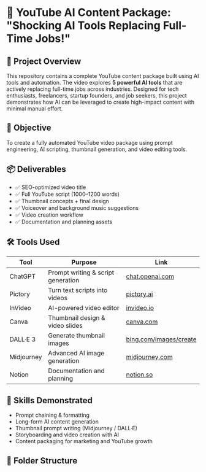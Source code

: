 # 🎥 YouTube AI Content Package: "Shocking AI Tools Replacing Full-Time Jobs!"

## 📌 Project Overview
This repository contains a complete YouTube content package built using AI tools and automation. The video explores **5 powerful AI tools** that are actively replacing full-time jobs across industries. Designed for tech enthusiasts, freelancers, startup founders, and job seekers, this project demonstrates how AI can be leveraged to create high-impact content with minimal manual effort.

## 🎯 Objective
To create a fully automated YouTube video package using prompt engineering, AI scripting, thumbnail generation, and video editing tools.

## 📦 Deliverables
- ✅ SEO-optimized video title  
- ✅ Full YouTube script (1000–1200 words)  
- ✅ Thumbnail concepts + final design  
- ✅ Voiceover and background music suggestions  
- ✅ Video creation workflow  
- ✅ Documentation and planning assets  

## 🛠 Tools Used
| Tool        | Purpose                          | Link                  |
|-------------|----------------------------------|-----------------------|
| ChatGPT     | Prompt writing & script generation | [chat.openai.com](https://chat.openai.com) |
| Pictory     | Turn text scripts into videos     | [pictory.ai](https://pictory.ai) |
| InVideo     | AI-powered video editor           | [invideo.io](https://invideo.io) |
| Canva       | Thumbnail design & video slides   | [canva.com](https://canva.com) |
| DALL·E 3    | Generate thumbnail images         | [bing.com/images/create](https://bing.com/images/create) |
| Midjourney  | Advanced AI image generation      | [midjourney.com](https://midjourney.com) |
| Notion      | Documentation and planning        | [notion.so](https://notion.so) |

## 🧠 Skills Demonstrated
- Prompt chaining & formatting  
- Long-form AI content generation  
- Thumbnail prompt writing (Midjourney / DALL·E)  
- Storyboarding and video creation with AI  
- Content packaging for marketing and YouTube growth  

## 📁 Folder Structure
